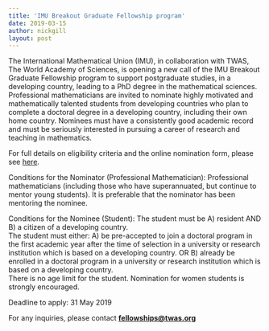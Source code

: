```yaml
---
title: 'IMU Breakout Graduate Fellowship program'
date: 2019-03-15
author: nickgill
layout: post
---
```


The International Mathematical Union (IMU), in collaboration with TWAS, The World Academy of Sciences, is opening a new call of the IMU Breakout Graduate Fellowship program to support postgraduate studies, in a developing country, leading to a PhD degree in the mathematical sciences. Professional mathematicians are invited to nominate highly motivated and mathematically talented students from developing countries who plan to complete a doctoral degree in a developing country, including their own home country. Nominees must have a consistently good academic record and must be seriously interested in pursuing a career of research and teaching in mathematics.

For full details on eligibility criteria and the online nomination form, please see <a href = "https://www.mathunion.org/cdc/scholarshipsgraduate-scholarships/imu-breakout-graduate-fellowship-program">here</a>.

Conditions for the Nominator (Professional Mathematician):
Professional mathematicians (including those who have superannuated, but continue to mentor young students). It is preferable that the nominator has been mentoring the nominee.

Conditions for the Nominee (Student):
The student must be A) resident AND B) a citizen of a developing country.  
The student must either:
        A) be pre-accepted to join a doctoral program in the first academic year after the time of selection in a university or research institution which is based on a developing country. OR
        B) already be enrolled in a doctoral program in a university or research institution which is based on a developing country.  
There is no age limit for the student.
Nomination for women students is strongly encouraged.

Deadline to apply: 31 May 2019

For any inquiries, please contact **fellowships@twas.org**
